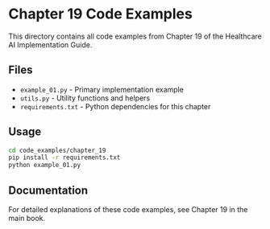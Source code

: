 # Chapter 19 Code Examples

This directory contains all code examples from Chapter 19 of the Healthcare AI Implementation Guide.

## Files

- `example_01.py` - Primary implementation example
- `utils.py` - Utility functions and helpers
- `requirements.txt` - Python dependencies for this chapter

## Usage

```bash
cd code_examples/chapter_19
pip install -r requirements.txt
python example_01.py
```

## Documentation

For detailed explanations of these code examples, see Chapter 19 in the main book.
